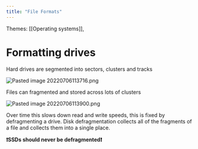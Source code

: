 ```yaml
---
title: "File Formats"
---
```

Themes: [[Operating systems]], 

# Formatting drives
Hard drives are segmented into sectors, clusters and tracks

![Pasted image 20220706113716.png](Pasted%20image%2020220706113716.png)

Files can fragmented and stored across lots of clusters

![Pasted image 20220706113900.png](Pasted%20image%2020220706113900.png)

Over time this slows down read and write speeds, this is fixed by defragmenting a drive.
Disk defragmentation collects all of the fragments of a file and collects them into a single place.

**❗SSDs should never be defragmented❗**

